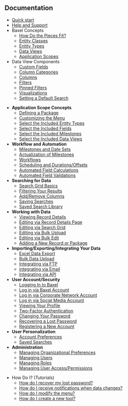 ## Documentation

- [Quick start](Quickstart.md)
- [Help and Support](Help-Overview.md)
- Baxel Concepts
  - [How Do the Pieces Fit?](Concepts-Baxel-Pieces.md)
  - [Entity Classes](Concepts-Entity-Classes.md)
  - [Entity Types](Concepts-Entity-Types.md)
  - [Data Views](Concepts-Data-Views.md)
  - [Application Scopes](Concepts-Application-Scopes.md)
- Data View Components
  - [Custom Fields](DataView-Custom-Fields.md)
  - [Column Categories](DataView-Column-Categories.md)
  - [Columns](DataView-Columns.md)
  - [Filters](DataView-Filters.md)
  - [Pinned Filters](DataView-Pinned-Filters.md)
  - [Visualizations](DataView-Visualizations.md)
  - [Setting a Default Search](DataView-Configuration)
* **Application Scope Concepts**
  * [Defining a Package](Tool-Package.md)
  * [Customizing the Menu](Tool-Menu.md)
  * [Select the Included Entity Types](Tool-Included-Entities.md)
  * [Select the Included Fields](Tool-Included-Fields.md)
  * [Select the Included Milestones](Tool-Included-Milestones.md)
  * [Select the Included Data Views](Tool-Included-Views.md)
* **Workflow and Automation**
  * [Milestones and Date Sets](Automation-Milestones.md)
  * [Actualization of Milestones](Automation-Milestone-Actualization.md)
  * [Workflows](Automation-Workflows.md)
  * [Scheduling and Durations/Offsets](Automation-Scheduling.md)
  * [Automated Field Calculations](Automation-Rules-Calculations.md)
  * [Automated Field Validations](Automation-Rules-Validations.md)
* **Searching for Data**
  * [Search Grid Basics](Search-Grid.md)
  * [Filtering Your Results](Search-Grid-Filter.md)
  * [Add/Remove Columns](Search-Grid-Columns.md)
  * [Saving Searches](Search-Grid-Saving.md)
  * [Saved Search Library](Search-Grid-Loading.md)
* **Working with Data**
  * [Viewing Record Details](Record-Details-Viewing.md)
  * [Editing via Record Details Page](Record-Details-Editing.md)
  * [Editing via Search Grid](Bulk-Actions-Grid-Edit.md)
  * [Editing via Bulk Upload](Bulk-Actions-Upload.md?id=edit)
  * [Editing via Bulk Edit](Bulk-Actions-Edit.md)
  * [Adding a New Record or Package](Record-Details-Create.md)
* **Importing/Exporting/Integrating Your Data**
  * [Excel Data Export](Bulk-Actions-Export.md)
  * [Bulk Data Upload](Bulk-Actions-Upload.md)
  * [Integrating via FTP](Bulk-Actions-File-Transfer.md)
  * [integrating via Email](Bulk-Actions-Email.md)
  * [Integrating via API](Bulk-Actions-API.md)
* **User Account/Security**
  * [Logging In to Baxel](Account-Login.md)
  * [Log in via Baxel Account](Account-Login-Types.md#baxel)
  * [Log in via Corporate Network Account](Account-Login-Types.md#network)
  * [Log in via Social Media Account](Account-Login-Types.md#social)
  * [Viewing Your Profile](Account-Profile.md)
  * [Two-Factor Authentication](Account-Two-Factor-Auth.md)
  * [Changing Your Password](Account-Password-Change.md)
  * [Recovering a Lost Password](Account-Password-Recover.md)
  * [Registering a New Account](Account-Register.md)
* **User Personalization**
  * [Account Preferences](Account-Preferences.md)
  * [Saved Searches](Account-Search-Library.md)
* **Administration**
  * [Managing Organizational Preferences](Admin-Org-Preferences.md)
  * [Managing Users](Admin-Security-Manage-Users.md)
  * [Managing Roles](Admin-Security-Manage-Roles.md)
  * [Managing User Access/Permissions](Admin-Security-Manage-Access.md)

- How Do I? (Tutorials)
  - [How do I recover my lost password?](FAQ.md)
  - [How do I receive notifications when data changes?](FAQ.md)
  - [How do I modify the menu?](FAQ.md)
  - [How do I create a new tool?](FAQ.md)

<!--stackedit_data:
eyJoaXN0b3J5IjpbLTUwMDA0Njg4OSwtNDgzNzc0NTMyLC0xOD
gxNTUzNTg1LC0xMTA5NTc0MTMwLDEwNDY3NjUyNTksMTkzMTEw
MTkzNSwzNDExOTg3MzgsLTEyMzY3MTI5NzEsMTMwNjg5NTg4Mi
wtMTcxMTM3ODU4NSwxMzA2ODk1ODgyLC01MzUzNDIwMDQsLTEw
MTU5Nzg1OTAsLTc0NjkxMzE0OSwxMjg3MDc4MjM3LDE0MTMxNT
c4MCwyMTMzMjM5NTAyLC04MzAxNzM2NDcsMjEzMzIzOTUwMiwt
Nzk1MzMyMjI2XX0=
-->